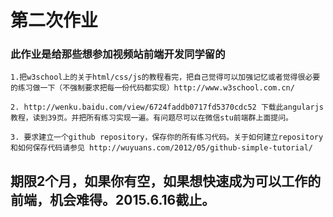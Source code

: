 # 第二次作业

### 此作业是给那些想参加视频站前端开发同学留的

	1.把w3school上的关于html/css/js的教程看完，把自己觉得可以加强记忆或者觉得很必要的练习做一下（不强制要求把每一份代码都实现）http://www.w3school.com.cn/
	
	2. http://wenku.baidu.com/view/6724faddb0717fd5370cdc52 下载此angularjs教程，读到39页。并把所有练习实现一遍。有问题尽可以在微信stu前端群上面提问。
	
	3. 要求建立一个github repository，保存你的所有练习代码。关于如何建立repository和如何保存代码请参见 http://wuyuans.com/2012/05/github-simple-tutorial/
	
## 期限2个月，如果你有空，如果想快速成为可以工作的前端，机会难得。2015.6.16截止。